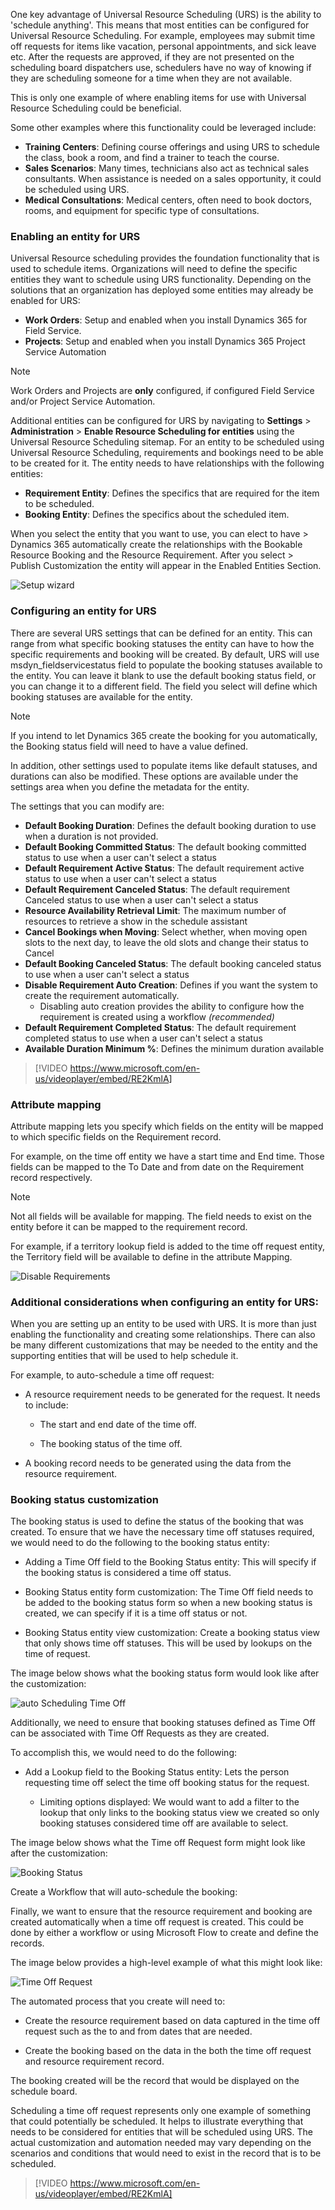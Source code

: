 One key advantage of Universal Resource Scheduling (URS) is the ability to 'schedule anything'. This means that most entities can be configured for Universal Resource Scheduling. For example, employees may submit time off requests for items like vacation, personal appointments, and sick leave etc. After the   requests are approved, if they are not presented on the scheduling board dispatchers use, schedulers have no way of knowing if they are scheduling someone for a time when they are not available.

This is only one example of where enabling items for use with Universal Resource Scheduling could be beneficial.

Some other examples where this functionality could be leveraged include:

-   **Training Centers**: Defining course offerings and using URS to schedule the class, book a room, and find a trainer to teach the course.
-   **Sales Scenarios**: Many times, technicians also act as technical sales consultants. When assistance is needed on a sales opportunity, it could be scheduled using URS.
-   **Medical Consultations**: Medical centers, often need to book doctors, rooms, and equipment for specific type of consultations.

### Enabling an entity for URS

Universal Resource scheduling provides the foundation functionality that is used to schedule items. Organizations will need to define the specific entities they want to schedule using URS functionality. Depending on the solutions that an organization has deployed some entities may already be enabled for URS:

-   **Work Orders**: Setup and enabled when you install Dynamics 365 for Field Service.
-   **Projects**: Setup and enabled when you install Dynamics 365 Project Service Automation

> [!NOTE]
> Work Orders and Projects are **only** configured, if configured Field Service and/or Project Service Automation.

Additional entities can be configured for URS by navigating to **Settings** > **Administration** > **Enable Resource Scheduling for entities** using the Universal Resource Scheduling sitemap. For an entity to be scheduled using Universal Resource Scheduling, requirements and bookings need to be able to be created for it. The entity needs to have relationships with the following entities:

-   **Requirement Entity**: Defines the specifics that are required for the item to be scheduled.
-   **Booking Entity**: Defines the specifics about the scheduled item.

When you select the entity that you want to use, you can elect to have > Dynamics 365 automatically create the relationships with the Bookable Resource Booking and the Resource Requirement. After you select > Publish Customization the entity will appear in the Enabled Entities
Section.

![Setup wizard](../media/URS-Unit5-1.png)

### Configuring an entity for URS

There are several URS settings that can be defined for an entity. This can range from what specific booking statuses the entity can have to how the specific requirements and booking will be created. By default, URS will use msdyn\_fieldservicestatus field to populate the booking statuses available to the entity. You can leave it blank to use the default booking status field, or you can change it to a different field. The field you select will define which booking statuses are available for the entity.

> [!NOTE]
> If you intend to let Dynamics 365 create the booking for you automatically, the Booking status field will need to have a value defined.

In addition, other settings used to populate items like default statuses, and durations can also be modified. These options are available under the settings area when you define the metadata for the entity.

The settings that you can modify are:

-   **Default Booking Duration**: Defines the default booking duration to use when a duration is not provided.
-   **Default Booking Committed Status**: The default booking committed status to use when a user can't select a status
-   **Default Requirement Active Status**: The default requirement active status to use when a user can't select a status
-   **Default Requirement Canceled Status**: The default requirement Canceled status to use when a user can't select a status
-   **Resource Availability Retrieval Limit**: The maximum number of resources to retrieve a show in the schedule assistant
-   **Cancel Bookings when Moving**: Select whether, when moving open slots to the next day, to leave the old slots and change their status to Cancel
-   **Default Booking Canceled Status**: The default booking canceled status to use when a user can't select a status
-   **Disable Requirement Auto Creation**: Defines if you want the system to create the requirement automatically.
	-   Disabling auto creation provides the ability to configure how the requirement is created using a workflow *(recommended)*
-   **Default Requirement Completed Status**: The default requirement completed status to use when a user can't select a status
-   **Available Duration Minimum %**: Defines the minimum duration available

> [!VIDEO https://www.microsoft.com/en-us/videoplayer/embed/RE2KmlA]

### Attribute mapping

Attribute mapping lets you specify which fields on the entity will be mapped to which specific fields on the Requirement record. 

For example, on the time off entity we have a start time and End time. Those fields can be mapped to the To Date and from date on the Requirement record respectively.

> [!NOTE]
> Not all fields will be available for mapping. The field needs to exist on the entity before it can be mapped to the requirement record. 

For example, if a territory lookup field is added to the time off request entity, the Territory field will be available to define in
the attribute Mapping.

![Disable Requirements](../media/URS-Unit5-2.png)

### Additional considerations when configuring an entity for URS:

When you are setting up an entity to be used with URS. It is more than just enabling the functionality and creating some relationships. There can also be many different customizations that may be needed to the entity and the supporting entities that will be used to help schedule it.

For example, to auto-schedule a time off request:

-   A resource requirement needs to be generated for the request. It needs to include:

    -   The start and end date of the time off.

    -   The booking status of the time off.

-   A booking record needs to be generated using the data from the resource requirement.

### Booking status customization

The booking status is used to define the status of the booking that was created. To ensure that we have the necessary time off statuses
required, we would need to do the following to the booking status entity:

-   Adding a Time Off field to the Booking Status entity: This will specify if the booking status is considered a time off status.

-   Booking Status entity form customization: The Time Off field needs to be added to the booking status form so when a new booking status is created, we can specify if it is a time off status or not.

-   Booking Status entity view customization: Create a booking status view that only shows time off statuses. This will be used by lookups on the time of request.

The image below shows what the booking status form would look like after the customization:

![auto Scheduling Time Off](../media/URS-Unit5-3.png)

Additionally, we need to ensure that booking statuses defined as Time Off can be associated with Time Off Requests as they are created.

To accomplish this, we would need to do the following:

-   Add a Lookup field to the Booking Status entity: Lets the person requesting time off select the time off booking status for the request.

    -   Limiting options displayed: We would want to add a filter to the lookup that only links to the booking status view we created so only booking statuses considered time off are available to select.

The image below shows what the Time off Request form might look like after the customization:

![Booking Status](../media/URS-Unit5-4.png)

Create a Workflow that will auto-schedule the booking:

Finally, we want to ensure that the resource requirement and booking are created automatically when a time off request is created. This could be
done by either a workflow or using Microsoft Flow to create and define the records.

The image below provides a high-level example of what this might look like:

![Time Off Request](../media/URS-Unit5-5.png)

The automated process that you create will need to:

-   Create the resource requirement based on data captured in the time off request such as the to and from dates that are needed.

-   Create the booking based on the data in the both the time off request and resource requirement record.

The booking created will be the record that would be displayed on the schedule board.

Scheduling a time off request represents only one example of something that could potentially be scheduled. It helps to illustrate everything that needs to be considered for entities that will be scheduled using URS. The actual customization and automation needed may vary depending on the scenarios and conditions that would need to exist in the record that is to be scheduled.

> [!VIDEO https://www.microsoft.com/en-us/videoplayer/embed/RE2KmlA]